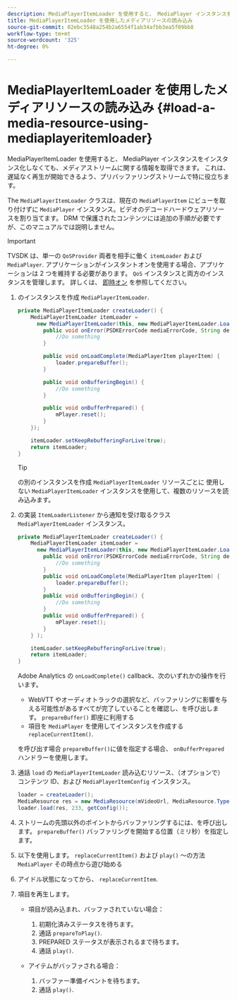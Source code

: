 ```yaml
---
description: MediaPlayerItemLoader を使用すると、 MediaPlayer インスタンスをインスタンス化しなくても、メディアストリームに関する情報を取得できます。 これは、遅延なく再生が開始できるよう、プリバッファリングストリームで特に役立ちます。
title: MediaPlayerItemLoader を使用したメディアリソースの読み込み
source-git-commit: 02ebc3548a254b2a6554f1ab34afbb3ea5f09bb8
workflow-type: tm+mt
source-wordcount: '325'
ht-degree: 0%

---
```


# MediaPlayerItemLoader を使用したメディアリソースの読み込み {#load-a-media-resource-using-mediaplayeritemloader}

MediaPlayerItemLoader を使用すると、 MediaPlayer インスタンスをインスタンス化しなくても、メディアストリームに関する情報を取得できます。 これは、遅延なく再生が開始できるよう、プリバッファリングストリームで特に役立ちます。

The `MediaPlayerItemLoader` クラスは、現在の `MediaPlayerItem` にビューを取り付けずに `MediaPlayer` インスタンス。ビデオのデコードハードウェアリソースを割り当てます。 DRM で保護されたコンテンツには追加の手順が必要ですが、このマニュアルでは説明しません。

>[!IMPORTANT]
>
>TVSDK は、単一の `QoSProvider` 両者を相手に働く `itemLoader` および `MediaPlayer`. アプリケーションがインスタントオンを使用する場合、アプリケーションは 2 つを維持する必要があります。 `QoS` インスタンスと両方のインスタンスを管理します。 詳しくは、  [即時オン](../../content-playback-options/buffering-configuration/c-psdk-android-2.7-instant-on.md) を参照してください。

1. のインスタンスを作成 `MediaPlayerItemLoader`.

   ```java
   private MediaPlayerItemLoader createLoader() { 
       MediaPlayerItemLoader itemLoader =   
         new MediaPlayerItemLoader(this, new MediaPlayerItemLoader.LoaderListener() { 
           public void onError(PSDKErrorCode mediaErrorCode, String description) { 
               //Do something 
           } 
   
           public void onLoadComplete(MediaPlayerItem playerItem) { 
               loader.prepareBuffer(); 
           } 
   
           public void onBufferingBegin() { 
               //Do something 
           } 
   
           public void onBufferPrepared() { 
               mPlayer.reset(); 
           }  
       }); 
   
       itemLoader.setKeepRebufferingForLive(true); 
       return itemLoader; 
   } 
   ```

   >[!TIP]
   >
   >の別のインスタンスを作成 `MediaPlayerItemLoader` リソースごとに 使用しない `MediaPlayerItemLoader` インスタンスを使用して、複数のリソースを読み込みます。

1. の実装 `ItemLoaderListener` から通知を受け取るクラス `MediaPlayerItemLoader` インスタンス。

   ```java
   private MediaPlayerItemLoader createLoader() { 
       MediaPlayerItemLoader itemLoader =   
         new MediaPlayerItemLoader(this, new MediaPlayerItemLoader.LoaderListener() { 
           public void onError(PSDKErrorCode mediaErrorCode, String description) { 
               //Do something 
           } 
           public void onLoadComplete(MediaPlayerItem playerItem) { 
               loader.prepareBuffer(); 
           } 
           public void onBufferingBegin() { 
               //Do something 
           } 
           public void onBufferPrepared() { 
               mPlayer.reset(); 
           }  
       } ); 
   
       itemLoader.setKeepRebufferingForLive(true); 
       return itemLoader; 
   }
   ```

   Adobe Analytics の `onLoadComplete()` callback、次のいずれかの操作を行います。

   * WebVTT やオーディオトラックの選択など、バッファリングに影響を与える可能性があるすべてが完了していることを確認し、を呼び出します。 `prepareBuffer()` 即座に利用する
   * 項目を `MediaPlayer` を使用してインスタンスを作成する `replaceCurrentItem()`.

   を呼び出す場合 `prepareBuffer()`に値を指定する場合、 `onBufferPrepared` ハンドラーを使用します。

1. 通話 `load` の `MediaPlayerItemLoader` 読み込むリソース、（オプションで）コンテンツ ID、および `MediaPlayerItemConfig` インスタンス。

   ```java
   loader = createLoader(); 
   MediaResource res = new MediaResource(mVideoUrl, MediaResource.Type.HLS, metadata); 
   loader.load(res, 233, getConfig());
   ```

1. ストリームの先頭以外のポイントからバッファリングするには、を呼び出します。 `prepareBuffer()` バッファリングを開始する位置（ミリ秒）を指定します。
1. 以下を使用します。 `replaceCurrentItem()` および `play()` ～の方法 `MediaPlayer` その時点から遊び始める
1. アイドル状態になってから、 `replaceCurrentItem`.
1. 項目を再生します。

   * 項目が読み込まれ、バッファされていない場合：

      1. 初期化済みステータスを待ちます。
      1. 通話 `prepareToPlay()`.
      1. PREPARED ステータスが表示されるまで待ちます。
      1. 通話 `play()`.

   * アイテムがバッファされる場合：

      1. バッファー準備イベントを待ちます。
      1. 通話 `play()`.
